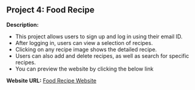 ## Project 4: Food Recipe

  **Description:** 
  
  - This project allows users to sign up and log in using their email ID.
  - After logging in, users can view a selection of recipes.
  - Clicking on any recipe image shows the detailed recipe.
  - Users can also add and delete recipes, as well as search for specific recipes.
  - You can preview the website by clicking the below link

 **Website URL:** [Food Recipe Website](https://foodreceipebydpa.web.app)
